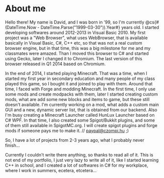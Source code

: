<!DOCTYPE cwctma-docs>
<metadata type="" lang="en" isdisplayed="true">
    <id></id>
    <title></title>
    <keywords></keywords>
    <description></description>
    <search></search>
    <image alt=""></image>
    <releasedat></releasedat>
    <modifiedat></modifiedat>
</metadata>

# About me
Hello there! My name is David, and I was born in '99, so I'm currently @cs{#(DateTime.Now - DateTime.Parse("1999-03-30")).Year#} years old.
I started developing softwares around 2012-2013 in Visual Basic 2010. My first project was a "Web Browser", what uses WebBrowser,
that is available basically in Visual Basic, C#, C++ etc, so that was not a real custom browser engine, but in that time, this was a big milestone for me and my classmates were amazed.
Than I moved this browser to C# and started using Gecko, later I changed it to Chromium. The last version of this browser released in Q1 2014 based on Chromium.

In the end of 2014, I started playing Minecraft. That was a time, when I started my first year in secondary education and many people of my class played this game, so I bought it and joined to play with them.
Around that time, I faced with Forge and modding Minecraft. In the first time, I only use some mods and create modpacks with them, later I started creating custom mods, what are add some new blocks and items to game, but these still doesn't available.
I'm currently working on a mod, what adds a custom main GUI and a new, dynamic server list, that is obtained from our backend.
Also I'm busy creating a Minecraft Launcher called HunLux Launcher based on C# WPF.
In that time, I also created some Spigot/Bukkit plugins, and some of them still available in SpigotMC.org.
I will create spigot plugins and forge mods if someone pays me to make it. // paypal@czompi.hu ;)

So, I have a lot of projects from 2-3 years ago, what I probably never finish...

Currently I couldn't write there anything, so thanks to read all of it.
This is not end of my portfolio, I just very lazy to write all of it, like I started learning C++ in school, and I created a lot of softwares in C# for my workplace, where I work in summers, ecetera, etcetera...